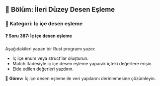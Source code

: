 ## 📘 Bölüm: İleri Düzey Desen Eşleme
### 🔹 Kategori: İç içe desen eşleme
#### ❓ Soru 387: İç içe desen eşleme

Aşağıdakileri yapan bir Rust programı yazın:

- İç içe enum veya struct'lar oluşturun.
- Match ifadesiyle iç içe desen eşleme yaparak içteki değerlere erişin.
- Elde edilen değerleri yazdırın.

🔧 **Görev:** İç içe desen eşleme ile veri yapılarını derinlemesine çözümleyin.
